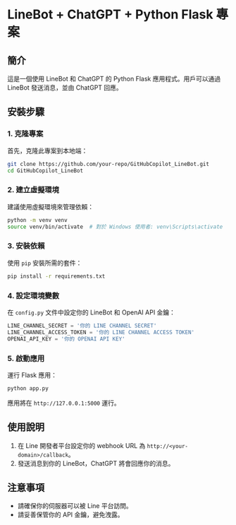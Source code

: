 # LineBot + ChatGPT + Python Flask 專案

## 簡介
這是一個使用 LineBot 和 ChatGPT 的 Python Flask 應用程式。用戶可以通過 LineBot 發送消息，並由 ChatGPT 回應。

## 安裝步驟

### 1. 克隆專案
首先，克隆此專案到本地端：
```sh
git clone https://github.com/your-repo/GitHubCopilot_LineBot.git
cd GitHubCopilot_LineBot
```

### 2. 建立虛擬環境
建議使用虛擬環境來管理依賴：
```sh
python -m venv venv
source venv/bin/activate  # 對於 Windows 使用者: venv\Scripts\activate
```

### 3. 安裝依賴
使用 `pip` 安裝所需的套件：
```sh
pip install -r requirements.txt
```

### 4. 設定環境變數
在 `config.py` 文件中設定你的 LineBot 和 OpenAI API 金鑰：
```python
LINE_CHANNEL_SECRET = '你的 LINE CHANNEL SECRET'
LINE_CHANNEL_ACCESS_TOKEN = '你的 LINE CHANNEL ACCESS TOKEN'
OPENAI_API_KEY = '你的 OPENAI API KEY'
```

### 5. 啟動應用
運行 Flask 應用：
```sh
python app.py
```

應用將在 `http://127.0.0.1:5000` 運行。

## 使用說明
1. 在 Line 開發者平台設定你的 webhook URL 為 `http://<your-domain>/callback`。
2. 發送消息到你的 LineBot，ChatGPT 將會回應你的消息。

## 注意事項
- 請確保你的伺服器可以被 Line 平台訪問。
- 請妥善保管你的 API 金鑰，避免洩露。
